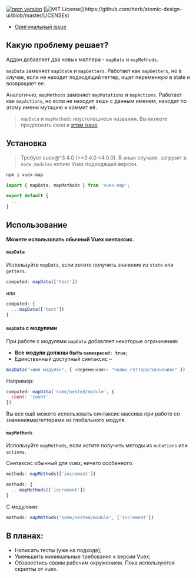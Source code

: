 [![npm version](https://badge.fury.io/js/vuex-map.svg)](https://badge.fury.io/js/vuex-map)
[![MIT License](https://img.shields.io/apm/l/atomic-design-ui.svg?)](https://github.com/tterb/atomic-design-ui/blob/master/LICENSEs)

- [Оригинальный issue](https://github.com/vuejs/vuex/issues/1762)

## Какую проблему решает?

Аддон добавляет два новых маппера - `mapData` и `mapMethods`.

`mapData` заменяет `mapState` и `mapGetters`. Работает как `mapGetters`, но в случае, если не находит подходящий геттер, ищет переменную в state и возвращает ее.

Аналогично, `mapMethods` заменяет `mapMutations` и `mapActions`. Работает как `mapActions`, но если не находит экшн с данным именем, находит по этому имени мутацию и коммит её.

> `mapData` и `mapMethods` неустоявшиеся названия. Вы можете предложить свои в [этом issue](https://github.com/evgeniyPP/vuex-map/issues/1).

## Установка

> Требует vuex@^3.4.0 (>=3.4.0 <4.0.0). В иных случаях, загрузит в `node_modules` копию Vuex подходящей версии.

```bash
npm i vuex-map
```

```javascript
import { mapData, mapMethods } from 'vuex-map';

export default {
  ...
}
```

## Использование

**Можете использовать обычный Vuex синтаксис.**

#### `mapData`

Используйте `mapData`, если хотите получить значение из `state` или `getters`.

```javascript
computed: mapData(['text'])
```

или

```javascript
computed: {
  ...mapData(['text'])
}
```

#### `mapData` с модулями

При работе с модулями `mapData` добавляет некоторые ограничения:

- **Все модули должны быть `namespaced: true`**;
- Единственный доступный синтаксис –

```javascript
mapData("<имя модуля>", { <переменная>: "<ключ геттера/значения>" })
```

Например:

```javascript
computed: mapData('some/nested/module', {
  count: 'count'
})
```

Вы все ещё можете использовать синтаксис массива при работе со значениями/геттерами из глобального модуля.

#### `mapMethods`

Используйте `mapMethods`, если хотите получить методы из `mutations` или `actions`.

Синтаксис обычный для vuex, ничего особенного.

```javascript
methods: mapMethods(['increment'])
```

```javascript
methods: {
  ...mapMethods(['increment'])
}
```

С модулями:

```javascript
methods: mapMethods('some/nested/module', ['increment'])
```

## В планах:

- Написать тесты (уже на подходе);
- Уменьшить минимальные требования к версии Vuex;
- Обзавестись своим рабочим окружением. Пока используются скрипты от vuex.